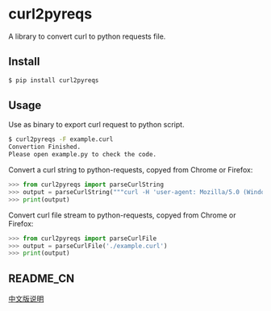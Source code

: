 # curl2pyreqs

A library to convert curl to python requests file.

## Install

```Bash
$ pip install curl2pyreqs
```

## Usage

Use as binary to export curl request to python script.

```Bash
$ curl2pyreqs -F example.curl
Convertion Finished.
Please open example.py to check the code.
```

Convert a curl string to python-requests, copyed from Chrome or Firefox:

```Python
>>> from curl2pyreqs import parseCurlString
>>> output = parseCurlString("""curl -H 'user-agent: Mozilla/5.0 (Windows NT 10.0; Win64; x64; rv:87.0) Gecko/20100101 Firefox/87.0' -H 'accept: text/html,application/xhtml+xml,application/xml;q=0.9,image/avif,image/webp,*/*;q=0.8' -H 'accept-language: en-US,en;q=0.5' --compressed -H 'upgrade-insecure-requests: 1' -H 'te: trailers' https://pypi.org/""")
>>> print(output)
```

Convert curl file stream to python-requests, copyed from Chrome or Firefox:

```Python
>>> from curl2pyreqs import parseCurlFile
>>> output = parseCurlFile('./example.curl')
>>> print(output)
```

## README_CN

[中文版说明](https://github.com/knightz1224/curl2pyreqs/blob/main/README_CN.md)
